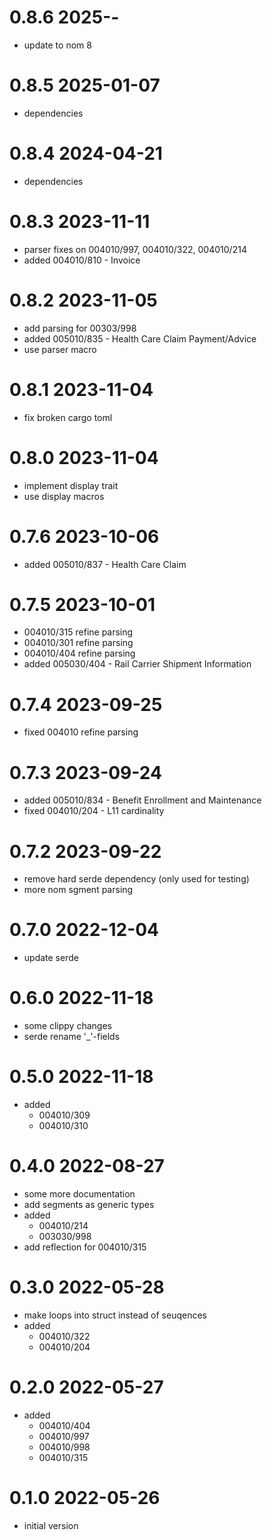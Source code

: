# 0.8.6 2025-*-*

* update to nom 8

# 0.8.5 2025-01-07

* dependencies

# 0.8.4 2024-04-21

* dependencies

# 0.8.3 2023-11-11

* parser fixes on 004010/997, 004010/322, 004010/214
* added 004010/810 - Invoice

# 0.8.2 2023-11-05

* add parsing for 00303/998
* added 005010/835 - Health Care Claim Payment/Advice
* use parser macro

# 0.8.1 2023-11-04

* fix broken cargo toml

# 0.8.0 2023-11-04

* implement display trait
* use display macros

# 0.7.6 2023-10-06

* added 005010/837 - Health Care Claim

# 0.7.5 2023-10-01

* 004010/315 refine parsing
* 004010/301 refine parsing
* 004010/404 refine parsing
* added 005030/404 - Rail Carrier Shipment Information

# 0.7.4 2023-09-25

* fixed 004010 refine parsing

# 0.7.3 2023-09-24

* added 005010/834 - Benefit Enrollment and Maintenance
* fixed 004010/204 - L11 cardinality

# 0.7.2 2023-09-22

* remove hard serde dependency (only used for testing)
* more nom sgment parsing

# 0.7.0 2022-12-04

* update serde

# 0.6.0 2022-11-18

* some clippy changes
* serde rename '_'-fields

# 0.5.0 2022-11-18

* added
  * 004010/309
  * 004010/310
  
# 0.4.0 2022-08-27

* some more documentation
* add segments as generic types
* added
  * 004010/214
  * 003030/998
* add reflection for 004010/315

# 0.3.0 2022-05-28

* make loops into struct instead of seuqences
* added
  * 004010/322
  * 004010/204

# 0.2.0 2022-05-27

* added
  * 004010/404
  * 004010/997
  * 004010/998
  * 004010/315

# 0.1.0 2022-05-26

* initial version